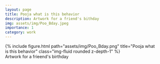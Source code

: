 ```yaml
---
layout: page
title: Pooja what is this behavior
description: Artwork for a friend's bithday
img: assets/img/Poo_Bday.jpeg
importance: 1
category: work
---
```


<div class="row">
    <div class="col-sm mt-3 mt-md-0">
        {% include figure.html path="assets/img/Poo_Bday.png" title="Pooja what is this behavior" class="img-fluid rounded z-depth-1" %}
    </div>
</div>
<div class="caption">
    Artwork for a frieend's birthday
</div>
